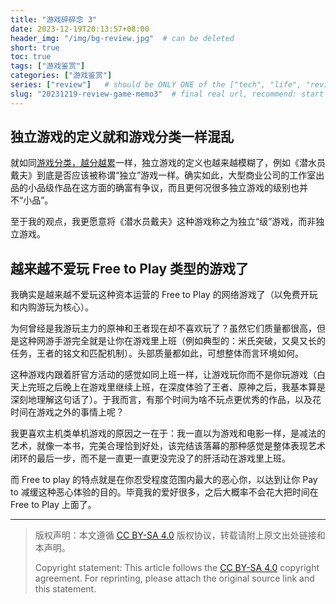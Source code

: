 ```yaml
---
title: "游戏碎碎念 3"
date: 2023-12-19T20:13:57+08:00
header_img: "/img/bg-review.jpg"  # can be deleted
short: true
toc: true
tags: ["游戏鉴赏"]
categories: ["游戏鉴赏"]
series: ["review"]   # should be ONLY ONE of the ["tech", "life", "review"]
slug: "20231219-review-game-memo3"  # final real url, recommend: start by date, follow lower case words with hyphen splitter. E.g., `20230316-text-title`
---
```


## 独立游戏的定义就和游戏分类一样混乱

就如同[游戏分类，越分越累](https://www.bilibili.com/video/BV1FY411779k)一样，独立游戏的定义也越来越模糊了，例如《潜水员戴夫》到底是否应该被称谓“独立”游戏一样。确实如此，大型商业公司的工作室出品的小品级作品在这方面的确富有争议，而且更何况很多独立游戏的级别也并不“小品”。

至于我的观点，我更愿意将《潜水员戴夫》这种游戏称之为独立“级”游戏，而非独立游戏。

## 越来越不爱玩 Free to Play 类型的游戏了

我确实是越来越不爱玩这种资本运营的 Free to Play 的网络游戏了（以免费开玩和内购游玩为核心）。

为何曾经是我游玩主力的原神和王者现在却不喜欢玩了？虽然它们质量都很高，但是这种网游手游完全就是让你在游戏里上班（例如典型的：米氏突破，又臭又长的任务，王者的铭文和匹配机制）。头部质量都如此，可想整体而言环境如何。

这种游戏内跟着肝官方活动的感觉如同上班一样，让游戏玩你而不是你玩游戏（白天上完班之后晚上在游戏里继续上班，在深度体验了王者、原神之后，我基本算是深刻地理解这句话了）。于我而言，有那个时间为啥不玩点更优秀的作品，以及花时间在游戏之外的事情上呢？

我更喜欢主机类单机游戏的原因之一在于：我一直以为游戏和电影一样，是减法的艺术，就像一本书，完美合理恰到好处，该完结该落幕的那种感觉是整体表现艺术闭环的最后一步，而不是一直更一直更没完没了的肝活动在游戏里上班。

而 Free to play 的特点就是在你忍受程度范围内最大的恶心你，以达到让你 Pay to 减缓这种恶心体验的目的。毕竟我的爱好很多，之后大概率不会花大把时间在 Free to Play 上面了。

---

> 版权声明：本文遵循 [CC BY-SA 4.0](https://creativecommons.org/licenses/by-sa/4.0/deed.zh) 版权协议，转载请附上原文出处链接和本声明。
>
> Copyright statement: This article follows the [CC BY-SA 4.0](https://creativecommons.org/licenses/by-sa/4.0/deed.en) copyright agreement. For reprinting, please attach the original source link and this statement.
